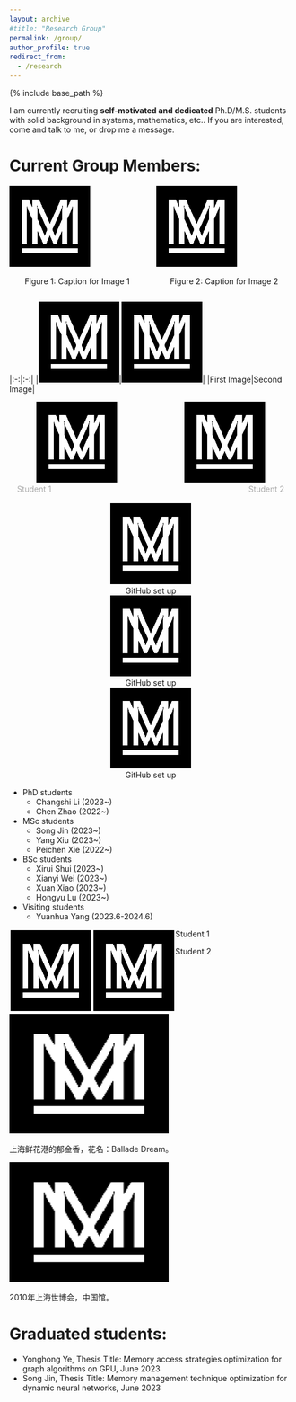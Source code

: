 ```yaml
---
layout: archive
#title: "Research Group"
permalink: /group/
author_profile: true
redirect_from:
  - /research
---
```


{% include base_path %}

I am currently recruiting **self-motivated and dedicated** Ph.D/M.S. students with solid background in systems, mathematics, etc.. If you are interested, come and talk to me, or drop me a message.

Current Group Members:
=====

<div style="display: flex; flex-wrap: wrap; justify-content: space-between;">
    <div style="flex-basis: 48%;">
        <img src="/images/mstile-144x144.png" width="144" height="144" alt="Image 1">
        <p style="text-align: center;">Figure 1: Caption for Image 1</p>
    </div>
    <div style="flex-basis: 48%;">
        <img src="/images/mstile-144x144.png" width="144" height="144" alt="Image 2">
        <p style="text-align: center;">Figure 2: Caption for Image 2</p>
    </div>
</div>



|:-:|:-:|
|![First Image](/images/mstile-144x144.png)|![Second Image](/images/mstile-144x144.png)|
|First Image|Second Image|


<center>
	<img src="/images/mstile-144x144.png" width="144" height="144"  />
	&emsp;&emsp;&emsp;&emsp;&emsp;&emsp;&emsp;&emsp;
	<img src="/images/mstile-144x144.png" width="144" height="144"  />
	<br/>
	<font color="AAAAAA">Student 1</font>
	&emsp;&emsp;&emsp;&emsp;&emsp;&emsp;&emsp;&emsp;
	&emsp;&emsp;&emsp;&emsp;&emsp;&emsp;&emsp;&emsp;
	&emsp;&emsp;&emsp;&emsp;&emsp;&emsp;&emsp;&emsp;
	<font color="AAAAAA">Student 2</font>
</center>
<br/>




<div align="center">
	<img src="/images/mstile-144x144.png"/>
    <div align="center">
    	GitHub set up
    </div>
</div>

<div align="center">
	<img src="/images/mstile-144x144.png"/>
    <div align="center">
    	GitHub set up
    </div>
</div>

<div align="center">
	<img src="/images/mstile-144x144.png"/>
    <div align="center">
    	GitHub set up
    </div>
</div>

</p>

    
- PhD students
  - Changshi Li (2023~)
  - Chen Zhao (2022~)
- MSc students
  - Song Jin (2023~)
  - Yang Xiu (2023~)
  - Peichen Xie (2022~)
- BSc students
  - Xirui Shui (2023~)
  - Xianyi Wei (2023~)
  - Xuan Xiao (2023~)
  - Hongyu Lu (2023~)
- Visiting students
  - Yuanhua Yang (2023.6-2024.6)
 
<div style="float:left;border:solid 1px 000;margin:2px;"><img src="/images/mstile-144x144.png"  width="144" height="144" ></div>

<div style="float:left;border:solid 1px 000;margin:2px;"><img src="/images/mstile-144x144.png" width="144" height="144" ></div>
<p class="caption">Student 1 </p>
<p class="caption">Student 2 </p>
</p>
	
<div class="polaroid rotate_left">
	<img src="/images/mstile-144x144.png" alt="郁金香" width="284" height="213" />
	<p class="caption">上海鲜花港的郁金香，花名：Ballade Dream。</p>
</div>
<div class="polaroid rotate_right">
	<img src="/images/mstile-144x144.png" alt="世博中国馆" width="284" height="213" />
	<p class="caption">2010年上海世博会，中国馆。</p>
</div>



Graduated students:
=====
- Yonghong Ye, Thesis Title: Memory access strategies optimization for graph algorithms on GPU, June 2023
- Song Jin, Thesis Title: Memory management technique optimization for dynamic neural networks, June 2023
